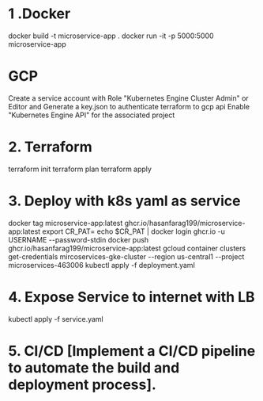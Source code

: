 # 1 .Docker
docker build -t microservice-app .
docker run -it -p 5000:5000 microservice-app
# GCP
Create a service account with Role "Kubernetes Engine Cluster Admin" or Editor and Generate a key.json to authenticate terraform to gcp api
Enable "Kubernetes Engine API" for the associated project
# 2. Terraform
terraform init
terraform plan 
terraform apply

# 3. Deploy with k8s yaml as service
docker tag microservice-app:latest ghcr.io/hasanfarag199/microservice-app:latest
export CR_PAT=<your-token>
echo $CR_PAT | docker login ghcr.io -u USERNAME --password-stdin
docker push ghcr.io/hasanfarag199/microservice-app:latest
gcloud container clusters get-credentials mircoservices-gke-cluster --region us-central1 --project microservices-463006
kubectl apply -f deployment.yaml
# 4. Expose Service to internet with LB
kubectl apply -f service.yaml
# 5. CI/CD [Implement a CI/CD pipeline to automate the build and deployment process].